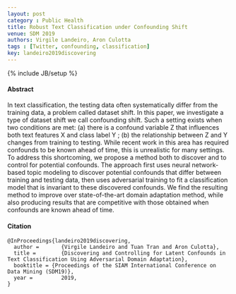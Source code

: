 ```yaml
---
layout: post
category : Public Health
title: Robust Text Classification under Confounding Shift
venue: SDM 2019
authors: Virgile Landeiro, Aron Culotta
tags : [Twitter, confounding, classification]
key: landeiro2019discovering
---
```

{% include JB/setup %}
#### Abstract

In text classification, the testing data often systematically differ
from the training data, a problem called dataset shift. In this paper,
we investigate a type of dataset shift we call confounding shift.
Such a setting exists when two conditions are met: (a) there is
a confound variable Z that influences both text features X and
class label Y ; (b) the relationship between Z and Y changes from
training to testing. While recent work in this area has required
confounds to be known ahead of time, this is unrealistic for many
settings. To address this shortcoming, we propose a method both
to discover and to control for potential confounds. The approach
first uses neural network-based topic modeling to discover potential
confounds that differ between training and testing data, then uses
adversarial training to fit a classification model that is invariant
to these discovered confounds. We find the resulting method to
improve over state-of-the-art domain adaptation method, while also
producing results that are competitive with those obtained when
confounds are known ahead of time.


#### Citation
    @InProceedings{landeiro2019discovering,
      author =       {Virgile Landeiro and Tuan Tran and Aron Culotta},
      title =        {Discovering and Controlling for Latent Confounds in Text Classification Using Adversarial Domain Adaptation},
      booktitle = {Proceedings of the SIAM International Conference on Data Mining (SDM19)},
      year =         2019,
    }


